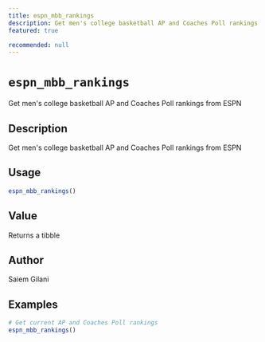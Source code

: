 ```yaml
---
title: espn_mbb_rankings
description: Get men's college basketball AP and Coaches Poll rankings from ESPN
featured: true

recommended: null
---
```

# `espn_mbb_rankings`

Get men's college basketball AP and Coaches Poll rankings from ESPN


## Description

Get men's college basketball AP and Coaches Poll rankings from ESPN


## Usage

```r
espn_mbb_rankings()
```


## Value

Returns a tibble


## Author

Saiem Gilani


## Examples

```r
# Get current AP and Coaches Poll rankings
espn_mbb_rankings()
```


